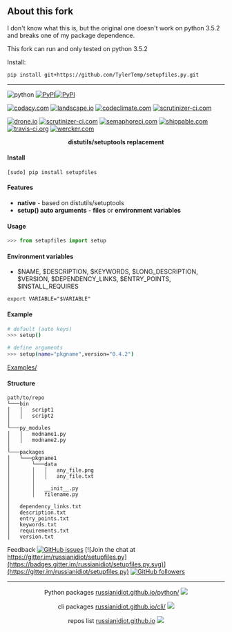 <!--
README generated with readmemako.py (github.com/russianidiot/readme-mako.py) and .README dotfiles (github.com/russianidiot-dotfiles/.README)
-->

## About this fork ##

I don't know what this is, but the original one doesn't work on
python 3.5.2 and breaks one of my package dependence.

This fork can run and only tested on python 3.5.2

Install:

```bash
pip install git+https://github.com/TylerTemp/setupfiles.py.git
```

---------

![python](https://img.shields.io/badge/language-python-blue.svg)
[![PyPI](https://img.shields.io/pypi/pyversions/setupfiles.svg)](https://pypi.python.org/pypi/setupfiles)[![PyPI](https://img.shields.io/pypi/v/setupfiles.svg)](https://pypi.python.org/pypi/setupfiles)

[![codacy.com](https://api.codacy.com/project/badge/Grade/a4e30fd25a0546449f20e544dc70cfc4)](https://www.codacy.com/app/russianidiot-github/setupfiles-py/dashboard)
[![landscape.io](https://landscape.io/github/russianidiot/setupfiles.py/master/landscape.svg?style=flat)](https://landscape.io/github/russianidiot/setupfiles.py)
[![codeclimate.com](https://codeclimate.com/github/russianidiot/setupfiles.py/badges/gpa.svg)](https://codeclimate.com/github/russianidiot/setupfiles.py)
[![scrutinizer-ci.com](https://scrutinizer-ci.com/g/russianidiot/setupfiles.py/badges/quality-score.png?b=master)](https://scrutinizer-ci.com/g/russianidiot/setupfiles.py/)

[![drone.io](https://drone.io/github.com/russianidiot/setupfiles.py/status.png)](https://drone.io/github.com/russianidiot/setupfiles.py)
[![scrutinizer-ci.com](https://scrutinizer-ci.com/g/russianidiot/setupfiles.py/badges/build.png?b=master)](https://scrutinizer-ci.com/g/russianidiot/setupfiles.py/)
[![semaphoreci.com](https://semaphoreci.com/api/v1/russianidiot/setupfiles-py/branches/master/shields_badge.svg)](https://semaphoreci.com/russianidiot/setupfiles-py)
[![shippable.com](https://api.shippable.com/projects/57a8ea795aa7620d0090f095/badge?branch=master)](https://app.shippable.com/projects/57a8ea795aa7620d0090f095/status/)
[![travis-ci.org](https://api.travis-ci.org/russianidiot/setupfiles.py.svg)](https://travis-ci.org/russianidiot/setupfiles.py)
[![wercker.com](https://app.wercker.com/status/91a89abae3dce961ed671d94f4d9de65/s/master)](https://app.wercker.com/#applications/57a8fd55c248330100ad2c7a)

<p align="center">
    <b>distutils/setuptools replacement</b>
</p>

#### Install

`[sudo] pip install setupfiles`

#### Features
*	**native** - based on distutils/setuptools
*	**setup() auto arguments** - **files** or **environment variables**

#### Usage

```python
>>> from setupfiles import setup
```

#### Environment variables
*	$NAME, $DESCRIPTION, $KEYWORDS, $LONG_DESCRIPTION, $VERSION, $DEPENDENCY_LINKS, $ENTRY_POINTS, $INSTALL_REQUIRES

```
export VARIABLE="$VARIABLE"
```

#### Example

```bash
# default (auto keys)
>>> setup()

# define arguments
>>> setup(name="pkgname",version="0.4.2")
```

[Examples/](https://github.com/russianidiot/setupfiles.py/tree/master/Examples)

#### Structure
```
path/to/repo
└───bin
│   │   script1
│   │   script2
│
└───py_modules
│   │   modname1.py
│   │   modname2.py
│
└───packages
│   └───pkgname1
│       └───data
│       │   │   any_file.png
│       │   │   any_file.txt
│       │
│       │   __init__.py
│       │   filename.py
│
│ 	dependency_links.txt
│ 	description.txt
│ 	entry_points.txt
│ 	keywords.txt
│ 	requirements.txt
│ 	version.txt
```

Feedback
[![GitHub issues](https://img.shields.io/github/issues/russianidiot/setupfiles.py.svg)](https://github.com/russianidiot/setupfiles.py/issues)
[![Join the chat at https://gitter.im/russianidiot/setupfiles.py](https://badges.gitter.im/russianidiot/setupfiles.py.svg)](https://gitter.im/russianidiot/setupfiles.py)
[![GitHub followers](https://img.shields.io/github/followers/russianidiot.svg?style=social&label=Follow)](https://github.com/russianidiot)

* * *

<p align="center">
	Python packages <a href="http://russianidiot.github.io/python/">russianidiot.github.io/python/</a>
	<img src="http://russianidiot.github.io/images/python/16.png" />
</p>
<p align="center">
	cli packages <a href="http://russianidiot.github.io/cli/">russianidiot.github.io/cli/</a>
<img src="http://russianidiot.github.io/images/cli/16.png" />
</p>

<p align="center">
	repos list <a href="http://russianidiot.github.io/">russianidiot.github.io</a> <img src="http://russianidiot.github.io/images/star/16.png" />
</p>
